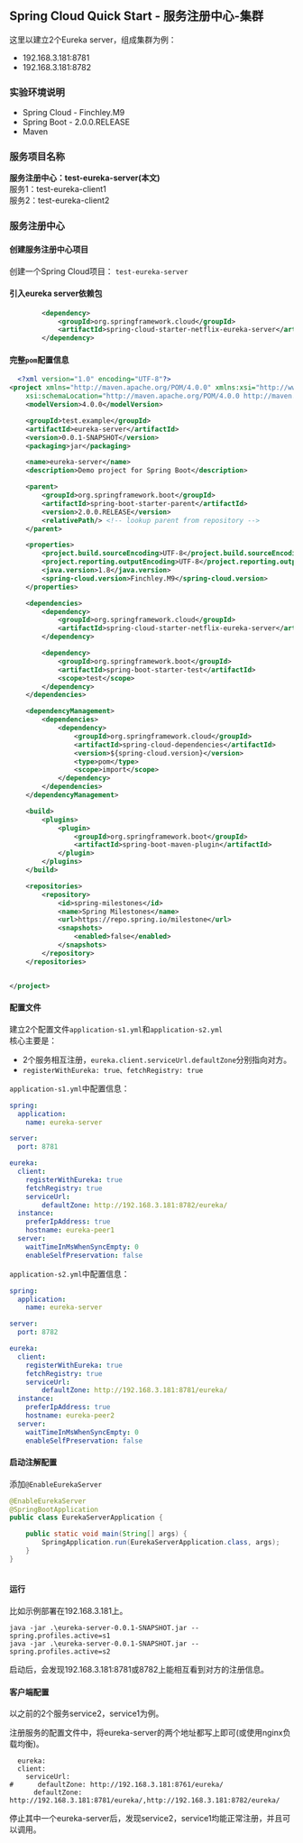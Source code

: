 ## Spring Cloud Quick Start - 服务注册中心-集群    
这里以建立2个Eureka server，组成集群为例：  
* 192.168.3.181:8781  
* 192.168.3.181:8782

### 实验环境说明  

* Spring Cloud - Finchley.M9
* Spring Boot - 2.0.0.RELEASE     
* Maven

### 服务项目名称
__服务注册中心：test-eureka-server(本文)__  
服务1：test-eureka-client1  
服务2：test-eureka-client2  

### 服务注册中心    

#### 创建服务注册中心项目
创建一个Spring Cloud项目：
`test-eureka-server `       

#### 引入eureka server依赖包    
``` xml    
		<dependency>
			<groupId>org.springframework.cloud</groupId>
			<artifactId>spring-cloud-starter-netflix-eureka-server</artifactId>
		</dependency>
```  

#### 完整`pom`配置信息  
``` xml  
  <?xml version="1.0" encoding="UTF-8"?>
<project xmlns="http://maven.apache.org/POM/4.0.0" xmlns:xsi="http://www.w3.org/2001/XMLSchema-instance"
	xsi:schemaLocation="http://maven.apache.org/POM/4.0.0 http://maven.apache.org/xsd/maven-4.0.0.xsd">
	<modelVersion>4.0.0</modelVersion>

	<groupId>test.example</groupId>
	<artifactId>eureka-server</artifactId>
	<version>0.0.1-SNAPSHOT</version>
	<packaging>jar</packaging>

	<name>eureka-server</name>
	<description>Demo project for Spring Boot</description>

	<parent>
		<groupId>org.springframework.boot</groupId>
		<artifactId>spring-boot-starter-parent</artifactId>
		<version>2.0.0.RELEASE</version>
		<relativePath/> <!-- lookup parent from repository -->
	</parent>

	<properties>
		<project.build.sourceEncoding>UTF-8</project.build.sourceEncoding>
		<project.reporting.outputEncoding>UTF-8</project.reporting.outputEncoding>
		<java.version>1.8</java.version>
		<spring-cloud.version>Finchley.M9</spring-cloud.version>
	</properties>

	<dependencies>
		<dependency>
			<groupId>org.springframework.cloud</groupId>
			<artifactId>spring-cloud-starter-netflix-eureka-server</artifactId>
		</dependency>

		<dependency>
			<groupId>org.springframework.boot</groupId>
			<artifactId>spring-boot-starter-test</artifactId>
			<scope>test</scope>
		</dependency>
	</dependencies>

	<dependencyManagement>
		<dependencies>
			<dependency>
				<groupId>org.springframework.cloud</groupId>
				<artifactId>spring-cloud-dependencies</artifactId>
				<version>${spring-cloud.version}</version>
				<type>pom</type>
				<scope>import</scope>
			</dependency>
		</dependencies>
	</dependencyManagement>

	<build>
		<plugins>
			<plugin>
				<groupId>org.springframework.boot</groupId>
				<artifactId>spring-boot-maven-plugin</artifactId>
			</plugin>
		</plugins>
	</build>

	<repositories>
		<repository>
			<id>spring-milestones</id>
			<name>Spring Milestones</name>
			<url>https://repo.spring.io/milestone</url>
			<snapshots>
				<enabled>false</enabled>
			</snapshots>
		</repository>
	</repositories>


</project>

```  

#### 配置文件      
建立2个配置文件`application-s1.yml`和`application-s2.yml`    
核心主要是：  
* 2个服务相互注册，`eureka.client.serviceUrl.defaultZone`分别指向对方。   
* `registerWithEureka: true、fetchRegistry: true`


`application-s1.yml`中配置信息：  
```   yml
spring:
  application:
    name: eureka-server

server:
  port: 8781

eureka:
  client:
    registerWithEureka: true
    fetchRegistry: true
    serviceUrl:
        defaultZone: http://192.168.3.181:8782/eureka/
  instance:
    preferIpAddress: true
    hostname: eureka-peer1
  server:
    waitTimeInMsWhenSyncEmpty: 0
    enableSelfPreservation: false

```    

`application-s2.yml`中配置信息：  
```   yml
spring:
  application:
    name: eureka-server

server:
  port: 8782

eureka:
  client:
    registerWithEureka: true
    fetchRegistry: true
    serviceUrl:
        defaultZone: http://192.168.3.181:8781/eureka/
  instance:
    preferIpAddress: true
    hostname: eureka-peer2
  server:
    waitTimeInMsWhenSyncEmpty: 0
    enableSelfPreservation: false

```  

#### 启动注解配置    
添加`@EnableEurekaServer`  

``` java  
@EnableEurekaServer
@SpringBootApplication
public class EurekaServerApplication {

	public static void main(String[] args) {
		SpringApplication.run(EurekaServerApplication.class, args);
	}
}  
  
```         

#### 运行    
比如示例部署在192.168.3.181上。  
```  
java -jar .\eureka-server-0.0.1-SNAPSHOT.jar --spring.profiles.active=s1  
java -jar .\eureka-server-0.0.1-SNAPSHOT.jar --spring.profiles.active=s2  
```  
启动后，会发现192.168.3.181:8781或8782上能相互看到对方的注册信息。  


#### 客户端配置    
以之前的2个服务service2，service1为例。  
  
注册服务的配置文件中，将eureka-server的两个地址都写上即可(或使用nginx负载均衡)。   

```  
  eureka:
  client:
    serviceUrl:
#      defaultZone: http://192.168.3.181:8761/eureka/
      defaultZone: http://192.168.3.181:8781/eureka/,http://192.168.3.181:8782/eureka/
```
停止其中一个eureka-server后，发现service2，service1均能正常注册，并且可以调用。 
  


 

